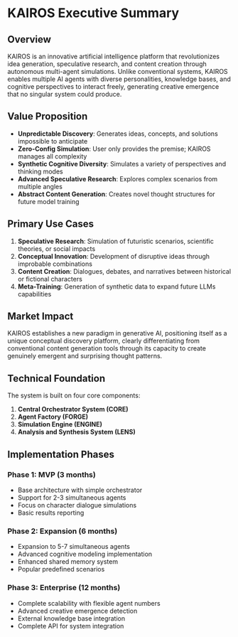 # KAIROS Executive Summary

## Overview

KAIROS is an innovative artificial intelligence platform that revolutionizes idea generation, speculative research, and content creation through autonomous multi-agent simulations. Unlike conventional systems, KAIROS enables multiple AI agents with diverse personalities, knowledge bases, and cognitive perspectives to interact freely, generating creative emergence that no singular system could produce.

## Value Proposition

- **Unpredictable Discovery**: Generates ideas, concepts, and solutions impossible to anticipate
- **Zero-Config Simulation**: User only provides the premise; KAIROS manages all complexity
- **Synthetic Cognitive Diversity**: Simulates a variety of perspectives and thinking modes
- **Advanced Speculative Research**: Explores complex scenarios from multiple angles
- **Abstract Content Generation**: Creates novel thought structures for future model training

## Primary Use Cases

1. **Speculative Research**: Simulation of futuristic scenarios, scientific theories, or social impacts
2. **Conceptual Innovation**: Development of disruptive ideas through improbable combinations
3. **Content Creation**: Dialogues, debates, and narratives between historical or fictional characters
4. **Meta-Training**: Generation of synthetic data to expand future LLMs capabilities

## Market Impact

KAIROS establishes a new paradigm in generative AI, positioning itself as a unique conceptual discovery platform, clearly differentiating from conventional content generation tools through its capacity to create genuinely emergent and surprising thought patterns.

## Technical Foundation

The system is built on four core components:

1. **Central Orchestrator System (CORE)**
2. **Agent Factory (FORGE)**
3. **Simulation Engine (ENGINE)**
4. **Analysis and Synthesis System (LENS)**

## Implementation Phases

### Phase 1: MVP (3 months)
- Base architecture with simple orchestrator
- Support for 2-3 simultaneous agents
- Focus on character dialogue simulations
- Basic results reporting

### Phase 2: Expansion (6 months)
- Expansion to 5-7 simultaneous agents
- Advanced cognitive modeling implementation
- Enhanced shared memory system
- Popular predefined scenarios

### Phase 3: Enterprise (12 months)
- Complete scalability with flexible agent numbers
- Advanced creative emergence detection
- External knowledge base integration
- Complete API for system integration